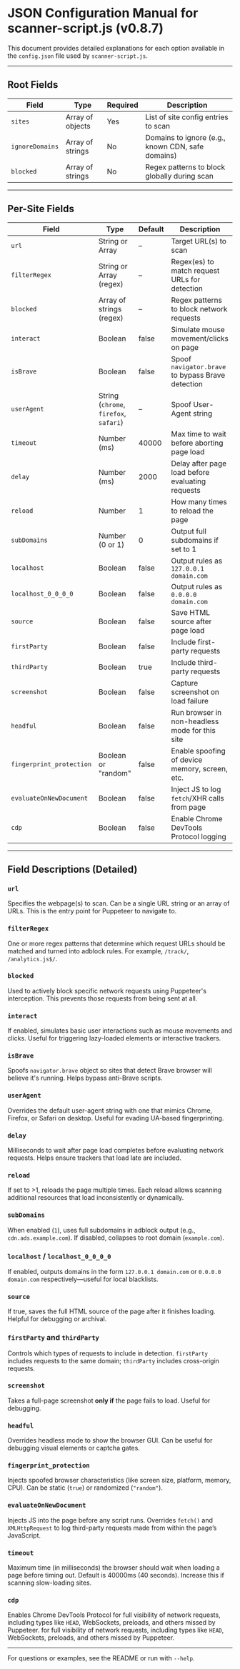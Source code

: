 # JSON Configuration Manual for scanner-script.js (v0.8.7)

This document provides detailed explanations for each option available in the `config.json` file used by `scanner-script.js`.

---

## Root Fields

| Field           | Type             | Required | Description                                       |
| --------------- | ---------------- | -------- | ------------------------------------------------- |
| `sites`         | Array of objects | Yes      | List of site config entries to scan               |
| `ignoreDomains` | Array of strings | No       | Domains to ignore (e.g., known CDN, safe domains) |
| `blocked`       | Array of strings | No       | Regex patterns to block globally during scan      |

---

## Per-Site Fields

| Field                    | Type                                   | Default | Description                                       |
| ------------------------ | -------------------------------------- | ------- | ------------------------------------------------- |
| `url`                    | String or Array                        | –       | Target URL(s) to scan                             |
| `filterRegex`            | String or Array (regex)                | –       | Regex(es) to match request URLs for detection     |
| `blocked`                | Array of strings (regex)               | –       | Regex patterns to block network requests          |
| `interact`               | Boolean                                | false   | Simulate mouse movement/clicks on page            |
| `isBrave`                | Boolean                                | false   | Spoof `navigator.brave` to bypass Brave detection |
| `userAgent`              | String (`chrome`, `firefox`, `safari`) | –       | Spoof User-Agent string                           |
| `timeout`                | Number (ms)                            | 40000   | Max time to wait before aborting page load        |
| `delay`                  | Number (ms)                            | 2000    | Delay after page load before evaluating requests  |
| `reload`                 | Number                                 | 1       | How many times to reload the page                 |
| `subDomains`             | Number (0 or 1)                        | 0       | Output full subdomains if set to 1                |
| `localhost`              | Boolean                                | false   | Output rules as `127.0.0.1 domain.com`            |
| `localhost_0_0_0_0`      | Boolean                                | false   | Output rules as `0.0.0.0 domain.com`              |
| `source`                 | Boolean                                | false   | Save HTML source after page load                  |
| `firstParty`             | Boolean                                | false   | Include first-party requests                      |
| `thirdParty`             | Boolean                                | true    | Include third-party requests                      |
| `screenshot`             | Boolean                                | false   | Capture screenshot on load failure                |
| `headful`                | Boolean                                | false   | Run browser in non-headless mode for this site    |
| `fingerprint_protection` | Boolean or "random"                    | false   | Enable spoofing of device memory, screen, etc.    |
| `evaluateOnNewDocument`  | Boolean                                | false   | Inject JS to log `fetch`/XHR calls from page      |
| `cdp`                    | Boolean                                | false   | Enable Chrome DevTools Protocol logging           |

---

## Field Descriptions (Detailed)

### `url`

Specifies the webpage(s) to scan. Can be a single URL string or an array of URLs. This is the entry point for Puppeteer to navigate to.

### `filterRegex`

One or more regex patterns that determine which request URLs should be matched and turned into adblock rules. For example, `/track/`, `/analytics.js$/`.

### `blocked`

Used to actively block specific network requests using Puppeteer's interception. This prevents those requests from being sent at all.

### `interact`

If enabled, simulates basic user interactions such as mouse movements and clicks. Useful for triggering lazy-loaded elements or interactive trackers.

### `isBrave`

Spoofs `navigator.brave` object so sites that detect Brave browser will believe it's running. Helps bypass anti-Brave scripts.

### `userAgent`

Overrides the default user-agent string with one that mimics Chrome, Firefox, or Safari on desktop. Useful for evading UA-based fingerprinting.

### `delay`

Milliseconds to wait after page load completes before evaluating network requests. Helps ensure trackers that load late are included.

### `reload`

If set to >1, reloads the page multiple times. Each reload allows scanning additional resources that load inconsistently or dynamically.

### `subDomains`

When enabled (`1`), uses full subdomains in adblock output (e.g., `cdn.ads.example.com`). If disabled, collapses to root domain (`example.com`).

### `localhost` / `localhost_0_0_0_0`

If enabled, outputs domains in the form `127.0.0.1 domain.com` or `0.0.0.0 domain.com` respectively—useful for local blacklists.

### `source`

If true, saves the full HTML source of the page after it finishes loading. Helpful for debugging or archival.

### `firstParty` and `thirdParty`

Controls which types of requests to include in detection. `firstParty` includes requests to the same domain; `thirdParty` includes cross-origin requests.

### `screenshot`

Takes a full-page screenshot **only if** the page fails to load. Useful for debugging.

### `headful`

Overrides headless mode to show the browser GUI. Can be useful for debugging visual elements or captcha gates.

### `fingerprint_protection`

Injects spoofed browser characteristics (like screen size, platform, memory, CPU). Can be static (`true`) or randomized (`"random"`).

### `evaluateOnNewDocument`

Injects JS into the page before any script runs. Overrides `fetch()` and `XMLHttpRequest` to log third-party requests made from within the page’s JavaScript.

### `timeout`

Maximum time (in milliseconds) the browser should wait when loading a page before timing out. Default is 40000ms (40 seconds). Increase this if scanning slow-loading sites.

### `cdp`

Enables Chrome DevTools Protocol for full visibility of network requests, including types like `HEAD`, WebSockets, preloads, and others missed by Puppeteer. for full visibility of network requests, including types like `HEAD`, WebSockets, preloads, and others missed by Puppeteer.

---

For questions or examples, see the README or run with `--help`.

